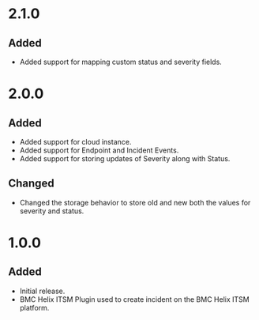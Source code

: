 # 2.1.0
## Added
- Added support for mapping custom status and severity fields.

# 2.0.0
## Added
- Added support for cloud instance.
- Added support for Endpoint and Incident Events.
- Added support for storing updates of Severity along with Status.
## Changed
- Changed the storage behavior to store old and new both the values for severity and status.

# 1.0.0
## Added
- Initial release.
- BMC Helix ITSM Plugin used to create incident on the BMC Helix ITSM platform.